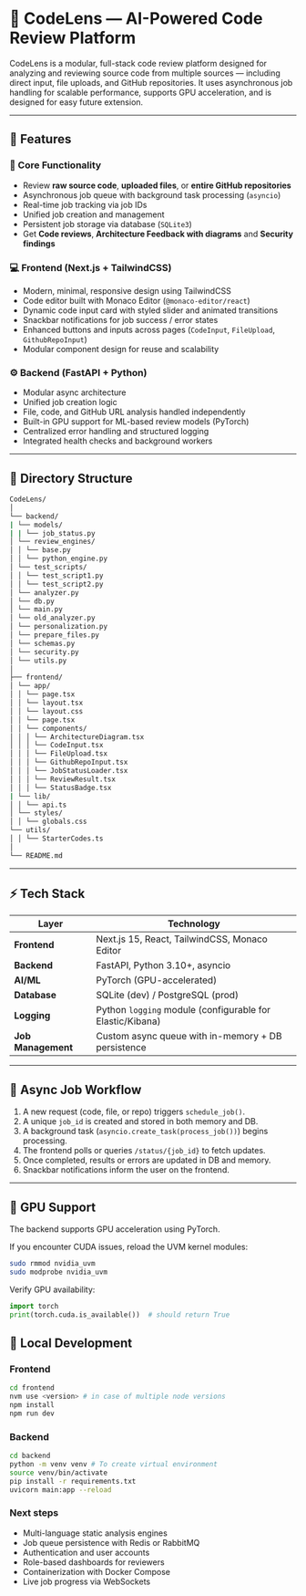 # 🧠 CodeLens — AI-Powered Code Review Platform

CodeLens is a modular, full-stack code review platform designed for analyzing and reviewing source code from multiple sources — including direct input, file uploads, and GitHub repositories. It uses asynchronous job handling for scalable performance, supports GPU acceleration, and is designed for easy future extension.

---

## 🚀 Features

### 🔧 Core Functionality
- Review **raw source code**, **uploaded files**, or **entire GitHub repositories**
- Asynchronous job queue with background task processing (`asyncio`)
- Real-time job tracking via job IDs
- Unified job creation and management
- Persistent job storage via database (`SQLite3`)
- Get **Code reviews**, **Architecture Feedback with diagrams** and **Security findings**

### 💻 Frontend (Next.js + TailwindCSS)
- Modern, minimal, responsive design using TailwindCSS
- Code editor built with Monaco Editor (`@monaco-editor/react`)
- Dynamic code input card with styled slider and animated transitions
- Snackbar notifications for job success / error states
- Enhanced buttons and inputs across pages (`CodeInput`, `FileUpload`, `GithubRepoInput`)
- Modular component design for reuse and scalability

### ⚙️ Backend (FastAPI + Python)
- Modular async architecture
- Unified job creation logic
- File, code, and GitHub URL analysis handled independently
- Built-in GPU support for ML-based review models (PyTorch)
- Centralized error handling and structured logging
- Integrated health checks and background workers

---

## 🧩 Directory Structure

```bash
CodeLens/
│
└── backend/
| └── models/
| | └── job_status.py
│ └── review_engines/
│ │ └── base.py
│ │ └── python_engine.py
│ └── test_scripts/
│ │ └── test_script1.py
│ │ └── test_script2.py
│ └── analyzer.py
│ └── db.py
│ └── main.py
│ └── old_analyzer.py
│ └── personalization.py
│ └── prepare_files.py
│ └── schemas.py
│ └── security.py
│ └── utils.py
│
├── frontend/
│ └── app/
│ │ └── page.tsx
│ │ └── layout.tsx
│ │ └── layout.css
│ │ └── page.tsx
│ │ └── components/
│ │ │ └── ArchitectureDiagram.tsx
│ │ │ └── CodeInput.tsx
│ │ │ └── FileUpload.tsx
│ │ │ └── GithubRepoInput.tsx
│ │ │ └── JobStatusLoader.tsx
│ │ │ └── ReviewResult.tsx
│ │ │ └── StatusBadge.tsx
| └── lib/
│ │ └── api.ts
│ └── styles/
│ │ └── globals.css
└── utils/
│ │ └── StarterCodes.ts
│
└── README.md
```

---

## ⚡ Tech Stack

| Layer | Technology |
|-------|-------------|
| **Frontend** | Next.js 15, React, TailwindCSS, Monaco Editor |
| **Backend** | FastAPI, Python 3.10+, asyncio |
| **AI/ML** | PyTorch (GPU-accelerated) |
| **Database** | SQLite (dev) / PostgreSQL (prod) |
| **Logging** | Python `logging` module (configurable for Elastic/Kibana) |
| **Job Management** | Custom async queue with in-memory + DB persistence |

---

## 🔁 Async Job Workflow

1. A new request (code, file, or repo) triggers `schedule_job()`.
2. A unique `job_id` is created and stored in both memory and DB.
3. A background task (`asyncio.create_task(process_job())`) begins processing.
4. The frontend polls or queries `/status/{job_id}` to fetch updates.
5. Once completed, results or errors are updated in DB and memory.
6. Snackbar notifications inform the user on the frontend.

---
## 🧠 GPU Support

The backend supports GPU acceleration using PyTorch.

If you encounter CUDA issues, reload the UVM kernel modules:

``` bash
sudo rmmod nvidia_uvm
sudo modprobe nvidia_uvm
```

Verify GPU availability:
``` python
import torch
print(torch.cuda.is_available())  # should return True
```

## 🧪 Local Development

### Frontend

``` bash
cd frontend
nvm use <version> # in case of multiple node versions
npm install
npm run dev
```

### Backend

```bash
cd backend
python -m venv venv # To create virtual environment 
source venv/bin/activate
pip install -r requirements.txt
uvicorn main:app --reload
```

### Next steps
- Multi-language static analysis engines
- Job queue persistence with Redis or RabbitMQ
- Authentication and user accounts
- Role-based dashboards for reviewers
- Containerization with Docker Compose
- Live job progress via WebSockets
